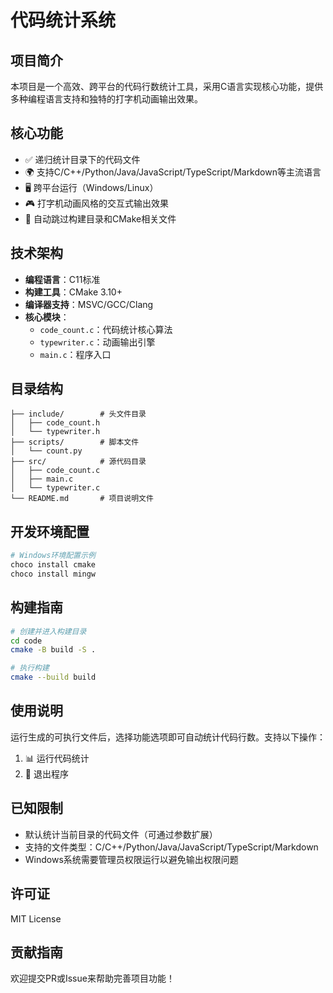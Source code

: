 # 代码统计系统

## 项目简介
本项目是一个高效、跨平台的代码行数统计工具，采用C语言实现核心功能，提供多种编程语言支持和独特的打字机动画输出效果。

## 核心功能
- ✅ 递归统计目录下的代码文件
- 🌍 支持C/C++/Python/Java/JavaScript/TypeScript/Markdown等主流语言
- 🖥️ 跨平台运行（Windows/Linux）
- 🎮 打字机动画风格的交互式输出效果
- 🚫 自动跳过构建目录和CMake相关文件

## 技术架构
- **编程语言**：C11标准
- **构建工具**：CMake 3.10+
- **编译器支持**：MSVC/GCC/Clang
- **核心模块**：
  - `code_count.c`：代码统计核心算法
  - `typewriter.c`：动画输出引擎
  - `main.c`：程序入口

## 目录结构
```
├── include/        # 头文件目录
│   ├── code_count.h
│   └── typewriter.h
├── scripts/        # 脚本文件
│   └── count.py
├── src/            # 源代码目录
│   ├── code_count.c
│   ├── main.c
│   └── typewriter.c
└── README.md       # 项目说明文件
```

## 开发环境配置
```powershell
# Windows环境配置示例
choco install cmake
choco install mingw
```

## 构建指南
```bash
# 创建并进入构建目录
cd code
cmake -B build -S .

# 执行构建
cmake --build build
```

## 使用说明
运行生成的可执行文件后，选择功能选项即可自动统计代码行数。支持以下操作：
1. 📊 运行代码统计
2. 🚪 退出程序

## 已知限制
- 默认统计当前目录的代码文件（可通过参数扩展）
- 支持的文件类型：C/C++/Python/Java/JavaScript/TypeScript/Markdown
- Windows系统需要管理员权限运行以避免输出权限问题

## 许可证
MIT License

## 贡献指南
欢迎提交PR或Issue来帮助完善项目功能！